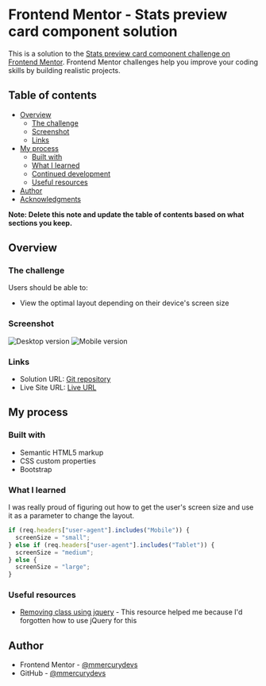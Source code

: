 # Frontend Mentor - Stats preview card component solution

This is a solution to the [Stats preview card component challenge on Frontend Mentor](https://www.frontendmentor.io/challenges/stats-preview-card-component-8JqbgoU62). Frontend Mentor challenges help you improve your coding skills by building realistic projects.

## Table of contents

- [Overview](#overview)
  - [The challenge](#the-challenge)
  - [Screenshot](#screenshot)
  - [Links](#links)
- [My process](#my-process)
  - [Built with](#built-with)
  - [What I learned](#what-i-learned)
  - [Continued development](#continued-development)
  - [Useful resources](#useful-resources)
- [Author](#author)
- [Acknowledgments](#acknowledgments)

**Note: Delete this note and update the table of contents based on what sections you keep.**

## Overview

### The challenge

Users should be able to:

- View the optimal layout depending on their device's screen size

### Screenshot

![Desktop version](https://snipboard.io/DlLuBQ.jpg)
![Mobile version](https://snipboard.io/8JoYqu.jpg)

### Links

- Solution URL: [Git repository](https://github.com/mmercurydevs/stats-preview)
- Live Site URL: [Live URL](https://stats-preview-o1xl.onrender.com)

## My process

### Built with

- Semantic HTML5 markup
- CSS custom properties
- Bootstrap

### What I learned

I was really proud of figuring out how to get the user's screen size and use it as a parameter to change the layout.

```js
if (req.headers["user-agent"].includes("Mobile")) {
  screenSize = "small";
} else if (req.headers["user-agent"].includes("Tablet")) {
  screenSize = "medium";
} else {
  screenSize = "large";
}
```

### Useful resources

- [Removing class using jquery](https://stackoverflow.com/questions/28570852/removeclass-addclass-when-page-load) - This resource helped me because I'd forgotten how to use jQuery for this

## Author

- Frontend Mentor - [@mmercurydevs](https://www.frontendmentor.io/profile/mmercurydevs)
- GitHub - [@mmercurydevs](https://github.com/mmercurydevs)

